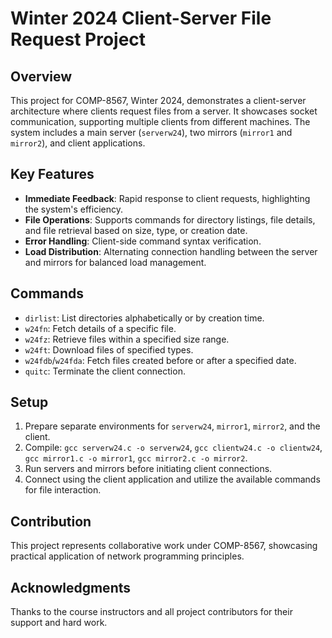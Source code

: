 # Winter 2024 Client-Server File Request Project

## Overview
This project for COMP-8567, Winter 2024, demonstrates a client-server architecture where clients request files from a server. It showcases socket communication, supporting multiple clients from different machines. The system includes a main server (`serverw24`), two mirrors (`mirror1` and `mirror2`), and client applications.

## Key Features
- **Immediate Feedback**: Rapid response to client requests, highlighting the system's efficiency.
- **File Operations**: Supports commands for directory listings, file details, and file retrieval based on size, type, or creation date.
- **Error Handling**: Client-side command syntax verification.
- **Load Distribution**: Alternating connection handling between the server and mirrors for balanced load management.

## Commands
- `dirlist`: List directories alphabetically or by creation time.
- `w24fn`: Fetch details of a specific file.
- `w24fz`: Retrieve files within a specified size range.
- `w24ft`: Download files of specified types.
- `w24fdb`/`w24fda`: Fetch files created before or after a specified date.
- `quitc`: Terminate the client connection.

## Setup
1. Prepare separate environments for `serverw24`, `mirror1`, `mirror2`, and the client.
2. Compile: `gcc serverw24.c -o serverw24`, `gcc clientw24.c -o clientw24`, `gcc mirror1.c -o mirror1`, `gcc mirror2.c -o mirror2`.
3. Run servers and mirrors before initiating client connections.
4. Connect using the client application and utilize the available commands for file interaction.

## Contribution
This project represents collaborative work under COMP-8567, showcasing practical application of network programming principles.

## Acknowledgments
Thanks to the course instructors and all project contributors for their support and hard work.


